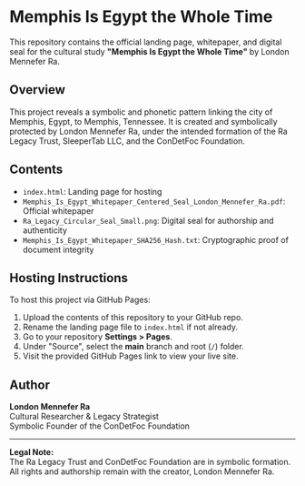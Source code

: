 # Memphis Is Egypt the Whole Time

This repository contains the official landing page, whitepaper, and digital seal for the cultural study **"Memphis Is Egypt the Whole Time"** by London Mennefer Ra.

## Overview
This project reveals a symbolic and phonetic pattern linking the city of Memphis, Egypt, to Memphis, Tennessee. It is created and symbolically protected by London Mennefer Ra, under the intended formation of the Ra Legacy Trust, SleeperTab LLC, and the ConDetFoc Foundation.

## Contents
- `index.html`: Landing page for hosting
- `Memphis_Is_Egypt_Whitepaper_Centered_Seal_London_Mennefer_Ra.pdf`: Official whitepaper
- `Ra_Legacy_Circular_Seal_Small.png`: Digital seal for authorship and authenticity
- `Memphis_Is_Egypt_Whitepaper_SHA256_Hash.txt`: Cryptographic proof of document integrity

## Hosting Instructions
To host this project via GitHub Pages:
1. Upload the contents of this repository to your GitHub repo.
2. Rename the landing page file to `index.html` if not already.
3. Go to your repository **Settings > Pages**.
4. Under "Source", select the **main** branch and root (`/`) folder.
5. Visit the provided GitHub Pages link to view your live site.

## Author
**London Mennefer Ra**  
Cultural Researcher & Legacy Strategist  
Symbolic Founder of the ConDetFoc Foundation

---

**Legal Note:**  
The Ra Legacy Trust and ConDetFoc Foundation are in symbolic formation. All rights and authorship remain with the creator, London Mennefer Ra.
